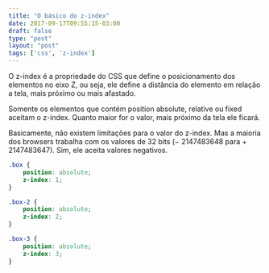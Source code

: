 ```yaml
---
title: "O básico do z-index"
date: 2017-09-17T09:55:15-03:00
draft: false
type: "post"
layout: "post"
tags: ['css', 'z-index']
---
```


<!-- ![z-index](/uploads/z-index.svg#ilustra) -->


O z-index é a propriedade do CSS que define o posicionamento dos elementos no eixo Z, ou seja, ele define a distância do elemento em relação a tela, mais próximo ou mais afastado.

Somente os elementos que contém position absolute, relative ou fixed aceitam o z-index. Quanto maior for o valor, mais próximo da tela ele ficará.

Basicamente, não existem limitações para o valor do z-index. Mas a maioria dos browsers trabalha com os valores de 32 bits (− 2147483648 para + 2147483647). Sim, ele aceita valores negativos.

```css
.box {
    position: absolute;
    z-index: 1;
}

.box-2 {
    position: absolute;
    z-index: 2;
}

.box-3 {
    position: absolute;
    z-index: 3;
}
```